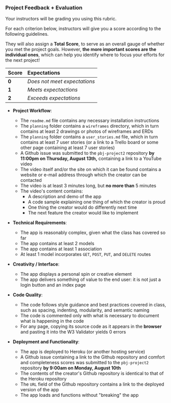 ### Project Feedback + Evaluation

Your instructors will be grading you using this rubric.

For each criterion below, instructors will give you a score according to the following guidelines.

They will also assign a **Total Score**, to serve as an overall gauge of whether you met the project goals. However, __the more important scores are the individual ones__, which can help you identify where to focus your efforts for the next project!

| Score | Expectations |
| :---- | :----------- |
| **0** | _Does not meet expectations_ |
| **1** | _Meets expectactions_ |
| **2** | _Exceeds expectations_ |

- __Project Workflow__: 
  - The `readme.md` file contains any necessary installation instructions
  - The `planning` folder contains a `wireframes` directory, which in turn contains at least 2 drawings or photos of wireframes and ERDs
  - The `planning` folder contains a `user_stories.md` file, which in turn contains at least 7 user stories (or a link to a Trello board or some other page containing at least 7 user stories)
  - A Github issue was submitted to the `pbj-project2` repository **by 11:00pm on Thursday, August 13th,** containing a link to a YouTube video
  - The video itself and/or the site on which it can be found contains a website or e-mail address through which the creator can be contacted
  - The video is at least 3 minutes long, but **no more than** 5 minutes
  - The video's content contains:
    - A description and demo of the app
    - A code sample explaining one thing of which the creator is proud
    - One thing the creator would do differently next time
    - The next feature the creator would like to implement

- __Technical Requirements__:
  - The app is reasonably complex, given what the class has covered so far
  - The app contains at least 2 models
  - The app contains at least 1 association
  - At least 1 model incorporates `GET`, `POST`, `PUT`, and `DELETE` routes 

- __Creativity / Interface__:
  - The app displays a personal spin or creative element
  - The app delivers something of value to the end user: it is not just a login button and an index page

- __Code Quality__:
  - The code follows style guidance and best practices covered in class, such as spacing, indenting, modularity, and semantic naming
  - The code is commented only with what is necessary to document what is happening in the code
  - For any page, copying its source code as it appears in the **browser** and pasting it into the W3 Validator yields 0 errors

- __Deployment and Functionality__: 
  - The app is deployed to Heroku (or another hosting service)
  - A Github issue containing a link to the Github repository and comfort and completeness scores was submitted to the `pbj-project2` repository **by 9:00am on Monday, August 10th**
  - The contents of the creator's Github repository is identical to that of the Heroku repository
  - The `URL` field of the Github repository contains a link to the deployed version of the app
  - The app loads and functions without "breaking" the app

